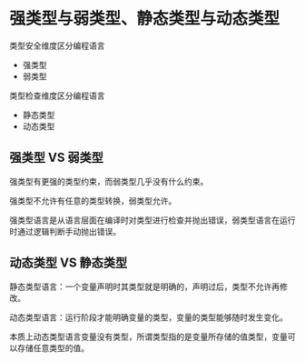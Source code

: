 # 强类型与弱类型、静态类型与动态类型

类型安全维度区分编程语言
- 强类型
- 弱类型

类型检查维度区分编程语言
- 静态类型
- 动态类型

## 强类型 VS 弱类型

强类型有更强的类型约束，而弱类型几乎没有什么约束。

强类型不允许有任意的类型转换，弱类型允许。

强类型语言是从语言层面在编译时对类型进行检查并抛出错误，弱类型语言在运行时通过逻辑判断手动抛出错误。

## 动态类型 VS 静态类型

静态类型语言：一个变量声明时其类型就是明确的，声明过后，类型不允许再修改。

动态类型语言：运行阶段才能明确变量的类型，变量的类型能够随时发生变化。

本质上动态类型语言变量没有类型，所谓类型指的是变量所存储的值类型，变量可以存储任意类型的值。
